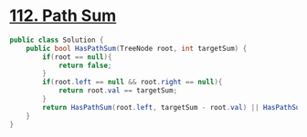 # [112. Path Sum](https://leetcode.com/problems/path-sum/)

```csharp
public class Solution {
    public bool HasPathSum(TreeNode root, int targetSum) {
        if(root == null){
            return false;
        }
        if(root.left == null && root.right == null){
            return root.val == targetSum;
        }
        return HasPathSum(root.left, targetSum - root.val) || HasPathSum(root.right, targetSum - root.val);
    }
}
```
